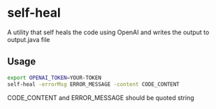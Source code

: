# self-heal
A utility that self heals the code using OpenAI and writes the output to output.java file

## Usage

```bash
export OPENAI_TOKEN=YOUR-TOKEN
self-heal -errorMsg ERROR_MESSAGE -content CODE_CONTENT
```
CODE_CONTENT and ERROR_MESSAGE should be quoted string